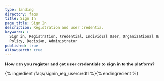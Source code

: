 ```yaml
---
type: landing
directory: faqs
title: Sign In
page_title: Sign In
description: Registration and user credential
keywords: >-
  Sign in, Registration, Credential, Individual User, Organizational User,
  Policy, Decision, Administrator 
published: true
allowSearch: true
---
```


**How can you register and get user credentials to sign in to the platform?**

{% ingredient /faqs/signin_reg_usercredtl %}{% endingredient %}

